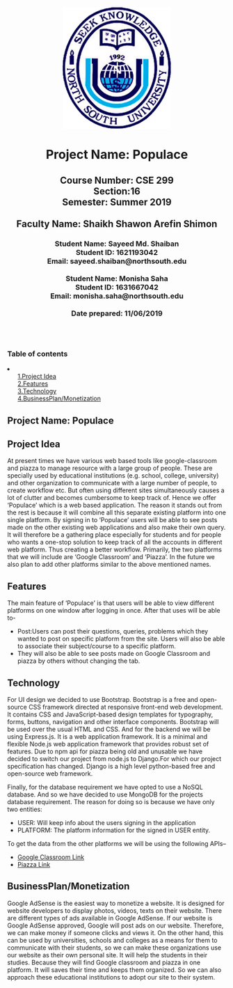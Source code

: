 <p align="center">
  <img width="250" height="280" src="images/nsulogo.png">
</p>                                        
                                             
                                             
                                             
                                             
                                             
                                             
                                      
                                        
                                       
  <h1 align="center">Project Name: Populace</h1>
  <h2 align ="center">Course Number: CSE 299<br>
  Section:16</br>
  Semester: Summer 2019</br><br> 
  Faculty Name: Shaikh Shawon Arefin Shimon</h2>
  <h3 align="center">Student Name: Sayeed Md. Shaiban<br>
  Student ID: 1621193042<br>
  Email: sayeed.shaiban@northsouth.edu <br><br>
  Student Name: Monisha Saha<br>
  Student ID: 1631667042<br>
  Email: monisha.saha@northsouth.edu <br><br>
  Date prepared: 11/06/2019</h3><br><br>

<h3 id="table-of-contents">Table of contents</h3>
<li>
  <ul><a href=" #Projectidea">1.Project Idea<br></a>
<a href="#features">2.Features<br></a>
<a href="#technology">3.Technology<br></a>
<a href="#businessplan">4.BusinessPlan/Monetization</ul></li><a>



<h2> Project Name: Populace </h2>
<h2 id="Project Idea">Project Idea</h2>
<p>At present times we have various web based tools like google-classroom and piazza to manage resource with a large group of people. These are specially used by educational institutions (e.g. school, college, university) and other organization to communicate with a large number of people, to create workflow etc. But often using different sites simultaneously causes a lot of clutter and becomes cumbersome to keep track of. Hence we offer ‘Populace’ which is a web based application. The reason it stands out from the rest is because it will combine all this separate existing platform into one single platform. By signing in to ‘Populace’ users will be able to see posts made on the other existing web applications and also make their own query. It will therefore be a gathering place especially for students and for people who wants a one-stop solution to keep track of all the accounts in different web platform. Thus creating a better workflow. 
Primarily, the two platforms that we will include are ‘Google Classroom’ and ‘Piazza’. In the future we also plan to add other platforms similar to the above mentioned names.</p>

<h2 id="features">Features</h2>
<p>The main feature of ‘Populace’ is that users will be able to view different platforms on one window after logging in once. After that uses will be able to- 

   * Post:Users can post their questions, queries, problems which they wanted to post on specific platform from the site.
       Users will also be able to associate their subject/course to a specific platform.
   * They will also be able to see posts made on Google Classroom and piazza by others without changing the tab.</p>

        
 <h2 id="technology">Technology</h2>
 <p>For UI design we decided to use Bootstrap. Bootstrap is a free and open-source CSS framework directed at responsive front-end web development. It contains CSS and JavaScript-based design templates for typography, forms, buttons, navigation and other interface components. Bootstrap will be used over the usual HTML and CSS. And for the backend we will be using Express.js. It is a web application framework. It is a minimal and flexible Node.js web application framework that provides robust set of features. Due to npm api for piazza being old and unusable we have decided to switch our project from node.js to Django.For which our project specification has changed. Django is a high level python-based free and open-source web framework.
 
Finally, for the database requirement we have opted to use a NoSQL database. And so we have decided to use MongoDB for the projects database requirement.  The reason for doing so is because we have only two entities:
        
   * USER: Will keep info about the users signing in the application
   * PLATFORM: The platform information for the signed in USER entity.</p>
         
<p>To get the data from the other platforms we will be using the following APIs–

  * [Google Classroom Link](https://developers.google.com/classroom/quickstart/python)
  * [Piazza Link](https://pypi.org/project/piazza-api/) </p>
 


<h2 id="businessplan">BusinessPlan/Monetization</h2>
<p>
Google AdSense is the easiest way to monetize a website. It is designed for website developers to display photos, videos, texts on their website.  There are different types of ads available in Google AdSense. If our website is Google AdSense approved, Google will post ads on our website. Therefore, we can make money if someone clicks and views it. On the other hand, this can be used by universities, schools and colleges as a means for them to communicate with their students, so we can make these organizations use our website as their own personal site. It will help the students in their studies. Because they will find Google classroom and piazza in one platform. It will saves their time and keeps them organized. So we can also approach these educational institutions to adopt our site to their system.</p>
         
         
         
         
        
        
